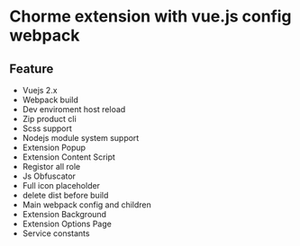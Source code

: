 # Chorme extension with vue.js config webpack

## Feature
- Vuejs 2.x
- Webpack build
- Dev enviroment host reload
- Zip product cli
- Scss support
- Nodejs module system support
- Extension Popup
- Extension Content Script
- Registor all role
- Js Obfuscator
- Full icon placeholder
- delete dist before build
- Main webpack config and children
- Extension Background
- Extension Options Page
- Service constants